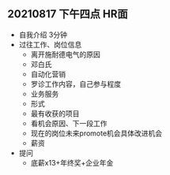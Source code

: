 ## 20210817 下午四点 HR面

- 自我介绍 3分钟
- 过往工作、岗位信息
	- 离开施耐德电气的原因
	- 邓白氏
	- 自动化营销
	- 罗诊工作内容，自己参与程度
	- 业务服务
	- 形式
	- 最有收获的项目
	- 看机会原因、下一段工作
	- 现在的岗位未来promote机会具体改进机会
	- 薪资
- 提问
    - 底薪x13+年终奖+企业年金



